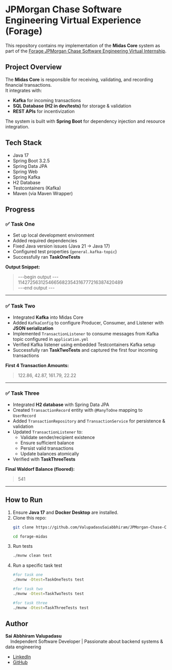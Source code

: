 # JPMorgan Chase Software Engineering Virtual Experience (Forage)

This repository contains my implementation of the **Midas Core** system as part of the [Forage JPMorgan Chase Software Engineering Virtual Internship](https://www.theforage.com/).

## Project Overview
The **Midas Core** is responsible for receiving, validating, and recording financial transactions.  
It integrates with:
- **Kafka** for incoming transactions
- **SQL Database (H2 in dev/tests)** for storage & validation
- **REST APIs** for incentivization

The system is built with **Spring Boot** for dependency injection and resource integration.

## Tech Stack
- Java 17
- Spring Boot 3.2.5
- Spring Data JPA
- Spring Web
- Spring Kafka
- H2 Database
- Testcontainers (Kafka)
- Maven (via Maven Wrapper)

## Progress

### ✅ Task One
- Set up local development environment
- Added required dependencies
- Fixed Java version issues (Java 21 → Java 17)
- Configured test properties (`general.kafka-topic`)
- Successfully ran **TaskOneTests**

**Output Snippet:**
> ---begin output ---  
> 1142725631254665682354316777216387420489  
> ---end output ---

---
### ✅ Task Two
- Integrated **Kafka** into Midas Core
- Added `KafkaConfig` to configure Producer, Consumer, and Listener with **JSON serialization**
- Implemented `TransactionListener` to consume messages from Kafka topic configured in `application.yml`
- Verified Kafka listener using embedded Testcontainers Kafka setup
- Successfully ran **TaskTwoTests** and captured the first four incoming transactions

**First 4 Transaction Amounts:**
> 122.86, 42.87, 161.79, 22.22

---


### ✅ Task Three
- Integrated **H2 database** with Spring Data JPA
- Created `TransactionRecord` entity with `@ManyToOne` mapping to `UserRecord`
- Added `TransactionRepository` and `TransactionService` for persistence & validation
- Updated `TransactionListener` to:
  - Validate sender/recipient existence
  - Ensure sufficient balance
  - Persist valid transactions
  - Update balances atomically
- Verified with **TaskThreeTests**

**Final Waldorf Balance (floored):**
> 541

---

## How to Run

1. Ensure **Java 17** and **Docker Desktop** are installed.
2. Clone this repo:
   ```bash
   git clone https://github.com/ValupadasuSaiabbhiram/JPMorgan-Chase-Co-Forage-Midas.git

   cd forage-midas
   ```
3. Run tests
    ```bash
    ./mvnw clean test
    ```
4. Run a specific task test
    ```bash
    #for task one
    ./mvnw -Dtest=TaskOneTests test
    ```
    ```bash
    #for task two
    ./mvnw -Dtest=TaskTwoTests test
    ```
    ```bash
    #for task three
    ./mvnw -Dtest=TaskThreeTests test
    ```

## Author
**Sai Abbhiram Valupadasu**  
&nbsp;&nbsp;&nbsp;&nbsp;Independent Software Developer | Passionate about backend systems & data engineering  
- [LinkedIn](https://www.linkedin.com/in/sai-abbhiram-valupadasu)  
- [GitHub](https://github.com/SaiAbbhiramValupadasu)